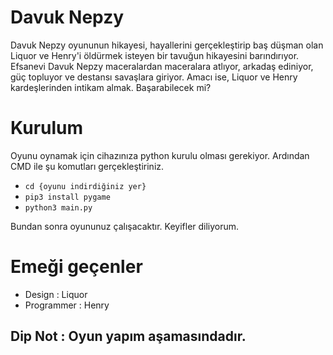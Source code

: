 # Davuk Nepzy

Davuk Nepzy oyununun hikayesi, hayallerini gerçekleştirip baş düşman olan Liquor ve Henry'i öldürmek isteyen bir tavuğun hikayesini barındırıyor. Efsanevi Davuk Nepzy maceralardan maceralara atlıyor, arkadaş ediniyor, güç topluyor ve destansı savaşlara giriyor. Amacı ise, Liquor ve Henry kardeşlerinden intikam almak. Başarabilecek mi?

# Kurulum

Oyunu oynamak için cihazınıza python kurulu olması gerekiyor. Ardından CMD ile şu komutları gerçekleştiriniz.

* ```cd {oyunu indirdiğiniz yer}```
* ```pip3 install pygame```
* ```python3 main.py```

Bundan sonra oyununuz çalışacaktır. Keyifler diliyorum.

# Emeği geçenler

* Design : Liquor
 * Programmer : Henry

## Dip Not : Oyun yapım aşamasındadır.
